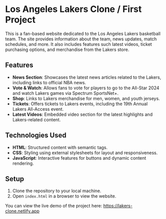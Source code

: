 # Los Angeles Lakers Clone / First Project

This is a fan-based website dedicated to the Los Angeles Lakers basketball team. The site provides information about the team, news updates, match schedules, and more. It also includes features such latest videos, ticket purchasing options, and merchandise from the Lakers store.

## Features

- **News Section**: Showcases the latest news articles related to the Lakers, including links to official NBA news.
- **Vote & Watch**: Allows fans to vote for players to go to the All-Star 2024 and watch Lakers games via Spectrum SportsNet+.
- **Shop**: Links to Lakers merchandise for men, women, and youth jerseys.
- **Tickets**: Offers tickets to Lakers events, including the 19th Annual Lakers All-Access event.
- **Latest Videos**: Embedded video section for the latest highlights and Lakers-related content.

## Technologies Used

- **HTML**: Structured content with semantic tags.
- **CSS**: Styling using external stylesheets for layout and responsiveness.
- **JavaScript**: Interactive features for buttons and dynamic content rendering.
  
## Setup

1. Clone the repository to your local machine.
2. Open `index.html` in a browser to view the website.

You can view the live demo of the project here:
https://lakers-clone.netlify.app
